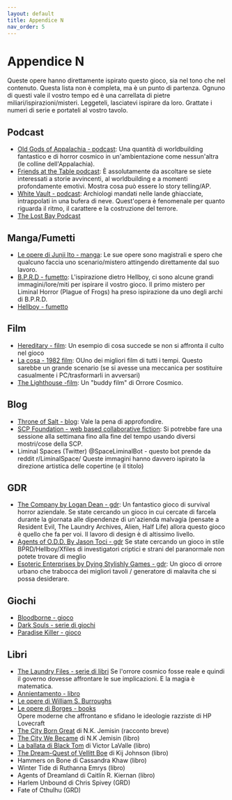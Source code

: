 ```yaml
---
layout: default
title: Appendice N
nav_order: 5
---
```


# Appendice N
Queste opere hanno direttamente ispirato questo gioco, sia nel tono che nel contenuto. Questa lista non è completa, ma è un punto di partenza. Ognuno di questi vale il vostro tempo ed è una carrellata di pietre miliari/ispirazioni/misteri. Leggeteli, lasciatevi ispirare da loro. Grattate i numeri di serie e portateli al vostro tavolo.

## Podcast
- [Old Gods of Appalachia - podcast](https://oldgodsofappalachia.com/about): Una quantità di worldbuilding fantastico e di horror cosmico in un'ambientazione come nessun'altra (le colline dell'Appalachia).
- [Friends at the Table podcast](https://friendsatthetable.net/): È assolutamente da ascoltare se siete interessati a storie avvincenti, al worldbuilding e a momenti profondamente emotivi. Mostra cosa può essere lo story telling/AP.
- [White Vault - podcast](https://thewhitevault.com/): Archiologi mandati nelle lande ghiacciate, intrappolati in una bufera di neve. Quest'opera è fenomenale per quanto riguarda il ritmo, il carattere e la costruzione del terrore.
- [The Lost Bay Podcast](https://thelostbayrpg.blogspot.com/)

## Manga/Fumetti
- [Le opere di Junji Ito - manga](https://it.wikipedia.org/wiki/Junji_It%C5%8D): Le sue opere sono magistrali e spero che qualcuno faccia uno scenario/mistero attingendo direttamente dal suo lavoro.
- [B.P.R.D - fumetto](https://it.wikipedia.org/wiki/Bureau_of_Paranormal_Research_and_Defense): L'ispirazione dietro Hellboy, ci sono alcune grandi immagini/lore/miti per ispirare il vostro gioco. Il primo mistero per Liminal Horror (Plague of Frogs) ha preso ispirazione da uno degli archi di B.P.R.D.
- [Hellboy - fumetto](https://it.wikipedia.org/wiki/Hellboy)

## Film
- [Hereditary - film](https://it.wikipedia.org/wiki/Hereditary_-_Le_radici_del_male): Un esempio di cosa succede se non si affronta il culto nel gioco
- [La cosa - 1982 film](https://it.wikipedia.org/wiki/La_cosa_(film_1982)): OUno dei migliori film di tutti i tempi. Questo sarebbe un grande scenario (se si avesse una meccanica per sostituire casualmente i PC/trasformarli in avversari)
- [The Lighthouse -film](https://it.wikipedia.org/wiki/The_Lighthouse_(film_2019)): Un "buddy film" di Orrore Cosmico.

## Blog
- [Throne of Salt - blog](http://throneofsalt.blogspot.com/): Vale la pena di approfondire.
- [SCP Foundation - web based collaborative fiction](http://www.scpwiki.com/): Si potrebbe fare una sessione alla settimana fino alla fine del tempo usando diversi mostri/cose della SCP.
- Liminal Spaces (Twitter) @SpaceLiminalBot - questo bot prende da reddit r/LiminalSpace/ Queste immagini hanno davvero ispirato la direzione artistica delle copertine (e il titolo)

## GDR
- [The Company by Logan Dean - gdr](https://mega-corp.itch.io/the-company): Un fantastico gioco di survival horror aziendale. Se state cercando un gioco in cui cercate di farcela durante la giornata alle dipendenze di un'azienda malvagia (pensate a Resident Evil, The Laundry Archives, Alien, Half Life) allora questo gioco è quello che fa per voi. Il lavoro di design è di altissimo livello.
- [Agents of O.D.D. By Jason Toci - gdr](https://jasontocci.itch.io/agents-of-the-odd) Se state cercando un gioco in stile BPRD/Hellboy/Xfiles di investigatori criptici e strani del paranormale non potete trovare di meglio
- [Esoteric Enterprises by Dying Stylishly Games - gdr](https://www.drivethrurpg.com/product/297833/Esoteric-Enterprises--Complete): Un gioco di orrore urbano che trabocca dei migliori tavoli / generatore di malavita che si possa desiderare.

## Giochi
- [Bloodborne - gioco](https://en.wikipedia.org/wiki/Bloodborne)
- [Dark Souls - serie di giochi](https://en.wikipedia.org/wiki/Dark_Souls)
- [Paradise Killer - gioco](https://store.steampowered.com/app/1160220/Paradise_Killer/)

## Libri
- [The Laundry Files - serie di libri](https://en.wikipedia.org/wiki/The_Laundry_Files) Se l'orrore cosmico fosse reale e quindi il governo dovesse affrontare le sue implicazioni. E la magia è matematica.
- [Annientamento - libro](https://it.wikipedia.org/wiki/Annientamento)
- [Le opere di William S. Burroughs](https://it.wikipedia.org/wiki/William_S._Burroughs)
- [Le opere di Borges - books](https://it.wikipedia.org/wiki/Jorge_Luis_Borges)
<br> Opere moderne che affrontano e sfidano le ideologie razziste di HP Lovecraft
- [The City Born Great](https://www.tor.com/2016/09/28/the-city-born-great/) di N.K. Jemisin (racconto breve)
- [The City We Became](https://www.tor.com/2020/07/07/the-soul-of-a-city-the-city-we-became-by-n-k-jemisin/) di N.K Jemisin (libro)
- [La ballata di Black Tom](https://it.wikipedia.org/wiki/La_ballata_di_Black_Tom) di Victor LaValle (libro)
- [The Dream-Quest of Vellitt Boe](https://en.wikipedia.org/wiki/The_Dream-Quest_of_Vellitt_Boe) di Kij Johnson (libro)
- Hammers on Bone di Cassandra Khaw (libro)
- Winter Tide di Ruthanna Emrys (libro)
- Agents of Dreamland di Caitlín R. Kiernan (libro)
- Harlem Unbound di Chris Spivey (GRD)
- Fate of Cthulhu (GRD)
